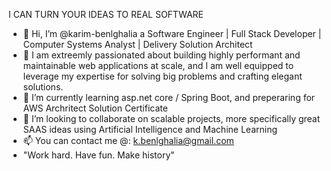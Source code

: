 I CAN TURN YOUR IDEAS TO REAL SOFTWARE
- 👋 Hi, I’m @karim-benlghalia a Software Engineer | Full Stack Developer | Computer Systems Analyst | Delivery Solution Architect
- 👀 I am extreemly passionated about building highly performant and maintainable web applications at scale, and I am well equipped to leverage my expertise for solving big problems and crafting elegant solutions. 
- 🌱 I’m currently learning asp.net core / Spring Boot, and preperaring for AWS Archritect Solution Certificate
- 💞️ I’m looking to collaborate on scalable projects, more specifically great SAAS ideas using Artificial Intelligence and Machine Learning
- 📫 You can contact me @: k.benlghalia@gmail.com
- "Work hard. Have fun. Make history"

<!---
karim-benlghalia/karim-benlghalia is a ✨ special ✨ repository because its `README.md` (this file) appears on your GitHub profile.
You can click the Preview link to take a look at your changes.
--->
